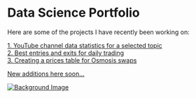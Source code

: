 # Data Science Portfolio

Here are some of the projects I have recently been working on:

<a href="/YouTube_channels_by_topic_Github_v1.html">1. YouTube channel data statistics for a selected topic</a>
<br>
<a href="/evmos/evmos.html">2. Best entries and exits for daily trading</a>
<br>
<a href="https://flipsidecrypto.xyz/bobiq/creating-a-prices-table-for-osmosis-swaps-skill-building-bounty-15-hard-creating-a-prices-table-for-osmosis-swaps-skill-building-bounty-15-hard--eRd9L"> 3. Creating a prices table for Osmosis swaps</b>

New additions here soon...

![Background Image](https://images.unsplash.com/photo-1593505681742-8cbb6f44de25?ixlib=rb-4.0.3&q=85&fm=jpg&crop=entropy&cs=srgb&w=3600)



